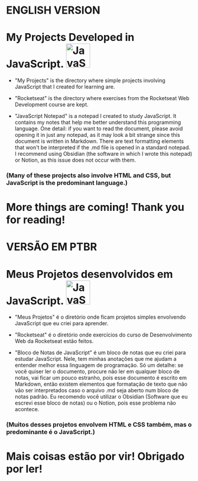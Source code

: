 <h1>ENGLISH VERSION</h1>

<h1>My Projects Developed in JavaScript. <img src="https://skillicons.dev/icons?i=js" height="65" alt="JavaScript logo"></h1>

- "My Projects" is the directory where simple projects involving JavaScript that I created for learning are.

- "Rocketseat" is the directory where exercises from the Rocketseat Web Development course are kept.

- "JavaScript Notepad" is a notepad I created to study JavaScript. It contains my notes that help me better understand this programming language. One detail: if you want to read the document, please avoid opening it in just any notepad, as it may look a bit strange since this document is written in Markdown. There are text formatting elements that won't be interpreted if the .md file is opened in a standard notepad. I recommend using Obsidian (the software in which I wrote this notepad) or Notion, as this issue does not occur with them.

<h3>(Many of these projects also involve HTML and CSS, but JavaScript is the predominant language.)</h3>

<h1>More things are coming! Thank you for reading!</h1>

#

<h1>VERSÃO EM PTBR</h1>

<h1>Meus Projetos desenvolvidos em JavaScript. <img src="https://skillicons.dev/icons?i=js" height="65" alt="JavaScript logo"></h1>

- "Meus Projetos" é o diretório onde ficam projetos simples envolvendo JavaScript que eu criei para aprender.

- "Rocketseat" é o diretório onde exercícios do curso de Desenvolvimento Web da Rocketseat estão feitos.

- "Bloco de Notas de JavaScript" é um bloco de notas que eu criei para estudar JavaScript. Nele, tem minhas anotações que me ajudam a entender melhor essa linguagem de programação. Só um detalhe: se você quiser ler o documento, procure não ler em qualquer bloco de notas, vai ficar um pouco estranho, pois esse documento é escrito em Markdown, então existem elementos que formatação de texto que não vão ser interpretados caso o arquivo .md seja aberto num bloco de notas padrão. Eu recomendo você utilizar o Obsidian (Software que eu escrevi esse bloco de notas) ou o Notion, pois esse problema não acontece.

<h3>(Muitos desses projetos envolvem HTML e CSS também, mas o predominante é o JavaScript.)</h3>

<h1>Mais coisas estão por vir! Obrigado por ler!</h1>
